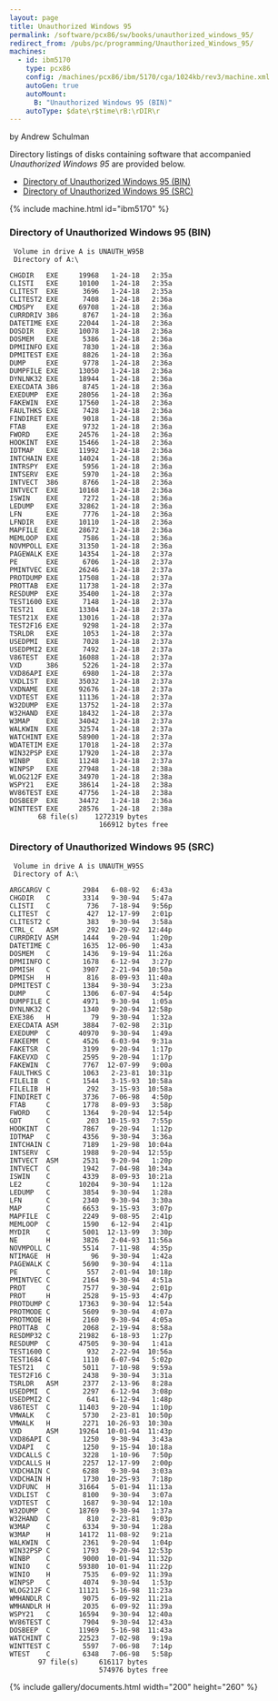 ```yaml
---
layout: page
title: Unauthorized Windows 95
permalink: /software/pcx86/sw/books/unauthorized_windows_95/
redirect_from: /pubs/pc/programming/Unauthorized_Windows_95/
machines:
  - id: ibm5170
    type: pcx86
    config: /machines/pcx86/ibm/5170/cga/1024kb/rev3/machine.xml
    autoGen: true
    autoMount:
      B: "Unauthorized Windows 95 (BIN)"
    autoType: $date\r$time\rB:\rDIR\r
---
```


by Andrew Schulman

Directory listings of disks containing software that accompanied *Unauthorized Windows 95* are provided below.

  - [Directory of Unauthorized Windows 95 (BIN)](#directory-of-unauthorized-windows-95-bin)
  - [Directory of Unauthorized Windows 95 (SRC)](#directory-of-unauthorized-windows-95-src)

{% include machine.html id="ibm5170" %}

### Directory of Unauthorized Windows 95 (BIN)

     Volume in drive A is UNAUTH_W95B
     Directory of A:\

    CHGDIR   EXE     19968   1-24-18   2:35a
    CLISTI   EXE     10100   1-24-18   2:35a
    CLITEST  EXE      3696   1-24-18   2:35a
    CLITEST2 EXE      7408   1-24-18   2:36a
    CMDSPY   EXE     69708   1-24-18   2:36a
    CURRDRIV 386      8767   1-24-18   2:36a
    DATETIME EXE     22044   1-24-18   2:36a
    DOSDIR   EXE     10078   1-24-18   2:36a
    DOSMEM   EXE      5386   1-24-18   2:36a
    DPMIINFO EXE      7830   1-24-18   2:36a
    DPMITEST EXE      8826   1-24-18   2:36a
    DUMP     EXE      9778   1-24-18   2:36a
    DUMPFILE EXE     13050   1-24-18   2:36a
    DYNLNK32 EXE     18944   1-24-18   2:36a
    EXECDATA 386      8745   1-24-18   2:36a
    EXEDUMP  EXE     28056   1-24-18   2:36a
    FAKEWIN  EXE     17560   1-24-18   2:36a
    FAULTHKS EXE      7428   1-24-18   2:36a
    FINDIRET EXE      9018   1-24-18   2:36a
    FTAB     EXE      9732   1-24-18   2:36a
    FWORD    EXE     24576   1-24-18   2:36a
    HOOKINT  EXE     15466   1-24-18   2:36a
    IDTMAP   EXE     11992   1-24-18   2:36a
    INTCHAIN EXE     14024   1-24-18   2:36a
    INTRSPY  EXE      5956   1-24-18   2:36a
    INTSERV  EXE      5970   1-24-18   2:36a
    INTVECT  386      8766   1-24-18   2:36a
    INTVECT  EXE     10168   1-24-18   2:36a
    ISWIN    EXE      7272   1-24-18   2:36a
    LEDUMP   EXE     32862   1-24-18   2:36a
    LFN      EXE      7776   1-24-18   2:36a
    LFNDIR   EXE     10110   1-24-18   2:36a
    MAPFILE  EXE     28672   1-24-18   2:36a
    MEMLOOP  EXE      7586   1-24-18   2:36a
    NOVMPOLL EXE     31350   1-24-18   2:36a
    PAGEWALK EXE     14354   1-24-18   2:37a
    PE       EXE      6706   1-24-18   2:37a
    PMINTVEC EXE     26246   1-24-18   2:37a
    PROTDUMP EXE     17508   1-24-18   2:37a
    PROTTAB  EXE     11738   1-24-18   2:37a
    RESDUMP  EXE     35400   1-24-18   2:37a
    TEST1600 EXE      7148   1-24-18   2:37a
    TEST21   EXE     13304   1-24-18   2:37a
    TEST21X  EXE     13016   1-24-18   2:37a
    TEST2F16 EXE      9298   1-24-18   2:37a
    TSRLDR   EXE      1053   1-24-18   2:37a
    USEDPMI  EXE      7028   1-24-18   2:37a
    USEDPMI2 EXE      7492   1-24-18   2:37a
    V86TEST  EXE     16088   1-24-18   2:37a
    VXD      386      5226   1-24-18   2:37a
    VXD86API EXE      6980   1-24-18   2:37a
    VXDLIST  EXE     35032   1-24-18   2:37a
    VXDNAME  EXE     92676   1-24-18   2:37a
    VXDTEST  EXE     11136   1-24-18   2:37a
    W32DUMP  EXE     13752   1-24-18   2:37a
    W32HAND  EXE     18432   1-24-18   2:37a
    W3MAP    EXE     34042   1-24-18   2:37a
    WALKWIN  EXE     32574   1-24-18   2:37a
    WATCHINT EXE     58900   1-24-18   2:37a
    WDATETIM EXE     17018   1-24-18   2:37a
    WIN32PSP EXE     17920   1-24-18   2:37a
    WINBP    EXE     11248   1-24-18   2:37a
    WINPSP   EXE     27948   1-24-18   2:38a
    WLOG212F EXE     34970   1-24-18   2:38a
    WSPY21   EXE     38614   1-24-18   2:38a
    WV86TEST EXE     47756   1-24-18   2:38a
    DOSBEEP  EXE     34472   1-24-18   2:36a
    WINTTEST EXE     28576   1-24-18   2:38a
           68 file(s)    1272319 bytes
                          166912 bytes free

### Directory of Unauthorized Windows 95 (SRC)

     Volume in drive A is UNAUTH_W95S
     Directory of A:\

    ARGCARGV C        2984   6-08-92   6:43a
    CHGDIR   C        3314   9-30-94   5:47a
    CLISTI   C         736   7-18-94   9:56p
    CLITEST  C         427  12-17-99   2:01p
    CLITEST2 C         383   9-30-94   3:58a
    CTRL_C   ASM       292  10-29-92  12:44p
    CURRDRIV ASM      1444   9-20-94   1:20p
    DATETIME C        1635  12-06-90   1:43a
    DOSMEM   C        1436   9-19-94  11:26a
    DPMIINFO C        1678   6-12-94   3:27p
    DPMISH   C        3907   2-21-94  10:50a
    DPMISH   H         816   8-09-93  11:40a
    DPMITEST C        1384   9-30-94   3:23a
    DUMP     C        1306   6-07-94   4:54p
    DUMPFILE C        4971   9-30-94   1:05a
    DYNLNK32 C        1340   9-20-94  12:58p
    EXE386   H          79   9-30-94   1:32a
    EXECDATA ASM      3884   7-02-98   2:31p
    EXEDUMP  C       40970   9-30-94   1:49a
    FAKEEMM  C        4526   6-03-94   9:31a
    FAKETSR  C        3199   9-20-94   1:17p
    FAKEVXD  C        2595   9-20-94   1:17p
    FAKEWIN  C        7767  12-07-99   9:00a
    FAULTHKS C        1063   2-23-81  10:31p
    FILELIB  C        1544   3-15-93  10:58a
    FILELIB  H         292   3-15-93  10:58a
    FINDIRET C        3736   7-06-98   4:50p
    FTAB     C        1778   8-09-93   3:58p
    FWORD    C        1364   9-20-94  12:54p
    GDT      C         203  10-15-93   7:55p
    HOOKINT  C        7867   9-20-94   1:12p
    IDTMAP   C        4356   9-30-94   3:36a
    INTCHAIN C        7189   1-29-98  10:04a
    INTSERV  C        1988   9-20-94  12:55p
    INTVECT  ASM      2531   9-20-94   1:20p
    INTVECT  C        1942   7-04-98  10:34a
    ISWIN    C        4339   8-09-93  10:21a
    LE2      C       10204   9-30-94   1:12a
    LEDUMP   C        3854   9-30-94   1:28a
    LFN      C        2340   9-30-94   3:30a
    MAP      C        6653   9-15-93   3:07p
    MAPFILE  C        2249   9-08-95   2:41p
    MEMLOOP  C        1590   6-12-94   2:41p
    MYDIR    C        5001  12-13-99   3:30p
    NE       H        3826   2-04-93  11:56a
    NOVMPOLL C        5514   7-11-98   4:35p
    NTIMAGE  H          96   9-30-94   1:42a
    PAGEWALK C        5690   9-30-94   4:11a
    PE       C         557   2-01-94  10:18p
    PMINTVEC C        2164   9-30-94   4:51a
    PROT     C        7577   9-30-94   2:01p
    PROT     H        2528   9-15-93   4:47p
    PROTDUMP C       17363   9-30-94  12:54a
    PROTMODE C        5609   9-30-94   4:07a
    PROTMODE H        2160   9-30-94   4:05a
    PROTTAB  C        2068   2-19-94   8:58a
    RESDMP32 C       21982   6-18-93   1:27p
    RESDUMP  C       47505   9-30-94   1:41a
    TEST1600 C         932   2-22-94  10:56a
    TEST1684 C        1110   6-07-94   5:02p
    TEST21   C        5011   7-10-98   9:59a
    TEST2F16 C        2438   9-30-94   3:31a
    TSRLDR   ASM      2377   2-13-96   8:28a
    USEDPMI  C        2297   6-12-94   3:08p
    USEDPMI2 C         641   6-12-94   1:48p
    V86TEST  C       11403   9-20-94   1:10p
    VMWALK   C        5730   2-23-81  10:50p
    VMWALK   H        2271  10-26-93  10:30a
    VXD      ASM     19264  10-01-94  11:43p
    VXD86API C        1250   9-30-94   3:43a
    VXDAPI   C        1250   9-15-94  10:18a
    VXDCALLS C        3228   1-10-96   7:50p
    VXDCALLS H        2257  12-17-99   2:00p
    VXDCHAIN C        6288   9-30-94   3:03a
    VXDCHAIN H        1730  10-25-93   7:18p
    VXDFUNC  H       31664   5-01-94  11:13a
    VXDLIST  C        8100   9-30-94   3:07a
    VXDTEST  C        1687   9-30-94  12:10a
    W32DUMP  C       18769   9-30-94   1:37a
    W32HAND  C         810   2-23-81   9:03p
    W3MAP    C        6334   9-30-94   1:28a
    W3MAP    H       14172  11-08-92   9:21a
    WALKWIN  C        2361   9-20-94   1:04p
    WIN32PSP C        1793   9-20-94  12:53p
    WINBP    C        9000  10-01-94  11:32p
    WINIO    C       59380  10-01-94  11:22p
    WINIO    H        7535   6-09-92  11:39a
    WINPSP   C        4074   9-30-94   1:53p
    WLOG212F C       11121   5-16-98  11:23a
    WMHANDLR C        9075   6-09-92  11:21a
    WMHANDLR H        2035   6-09-92  11:39a
    WSPY21   C       16594   9-30-94  12:40a
    WV86TEST C        7904   9-30-94  12:43a
    DOSBEEP  C       11969   5-16-98  11:43a
    WATCHINT C       22523   7-02-98   9:19a
    WINTTEST C        5597   7-06-98   7:14p
    WTEST    C        6348   7-06-98   5:58p
           97 file(s)     616117 bytes
                          574976 bytes free

<!-- Documentation -->

{% include gallery/documents.html width="200" height="260" %}

